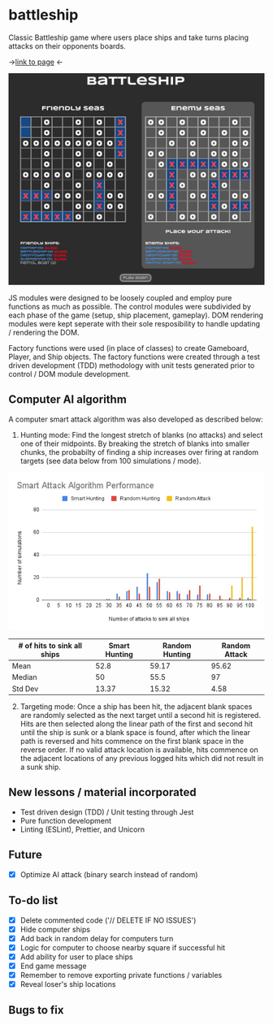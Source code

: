 # battleship
Classic Battleship game where users place ships and take turns placing attacks on their opponents boards.

-><a href="https://sumedh-inamdar.github.io/battleship/">link to page</a> <-

![front page screenshot](./src/images/battleship_screenshot.jpg)

JS modules were designed to be loosely coupled and employ pure functions as much as possible. The control modules were subdivided by each phase of the game (setup, ship placement, gameplay). DOM rendering modules were kept seperate with their sole resposibility to handle updating / rendering the DOM. 

Factory functions were used (in place of classes) to create Gameboard, Player, and Ship objects. The factory functions were created through a test driven development (TDD) methodology with unit tests generated prior to control / DOM module development.

## Computer AI algorithm

A computer smart attack algorithm was also developed as described below:

1. Hunting mode: Find the longest stretch of blanks (no attacks) and select one of their midpoints. By breaking the stretch of blanks into smaller chunks, the probabilty of finding a ship increases over firing at random targets (see data below from 100 simulations / mode). 

![algorithm performance](./src/images/algorithmPerformance.jpg)

| # of hits to sink all ships| Smart Hunting |Random Hunting | Random Attack |
| ----------- | ----------- |----------- |----------- |
| Mean      | 52.8|59.17|95.62|
| Median   | 50|55.5|97|
| Std Dev   | 13.37|15.32|4.58|

2. Targeting mode: Once a ship has been hit, the adjacent blank spaces are randomly selected as the next target until a second hit is registered. Hits are then selected along the linear path of the first and second hit until the ship is sunk or a blank space is found, after which the linear path is reversed and hits commence on the first blank space in the reverse order. If no valid attack location is available, hits commence on the adjacent locations of any previous logged hits which did not result in a sunk ship. 

## New lessons / material incorporated
- Test driven design (TDD) / Unit testing through Jest
- Pure function development
- Linting (ESLint), Prettier, and Unicorn

## Future
- [x] Optimize AI attack (binary search instead of random)

## To-do list
- [X] Delete commented code ('// DELETE IF NO ISSUES')
- [X] Hide computer ships
- [X] Add back in random delay for computers turn
- [x] Logic for computer to choose nearby square if successful hit
- [x] Add ability for user to place ships
- [x] End game message
- [x] Remember to remove exporting private functions / variables
- [x] Reveal loser's ship locations

## Bugs to fix

